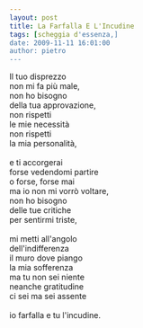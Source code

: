 ```yaml
---
layout: post
title: La Farfalla E L'Incudine
tags: [scheggia d'essenza,]
date: 2009-11-11 16:01:00
author: pietro
---
```

Il tuo disprezzo<br/>non mi fa più male,<br/>non ho bisogno<br/>della tua approvazione,<br/>non rispetti<br/>le mie necessità<br/>non rispetti<br/>la mia personalità,<br/><br/>e ti accorgerai<br/>forse vedendomi partire<br/>o forse, forse mai<br/>ma io non mi vorrò voltare,<br/>non ho bisogno<br/>delle tue critiche<br/>per sentirmi triste,<br/><br/>mi metti all'angolo<br/>dell'indifferenza<br/>il muro dove piango<br/>la mia sofferenza<br/>ma tu non sei niente<br/>neanche gratitudine<br/>ci sei ma sei assente<br/><br/>io farfalla e tu l'incudine.
